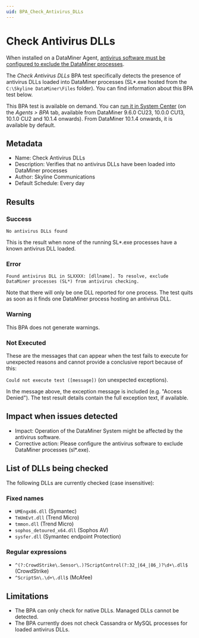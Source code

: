 ```yaml
---
uid: BPA_Check_Antivirus_DLLs
---
```


# Check Antivirus DLLs

When installed on a DataMiner Agent, [antivirus software must be configured to exclude the DataMiner processes](xref:Regarding_antivirus_software).

The *Check Antivirus DLLs* BPA test specifically detects the presence of antivirus DLLs loaded into DataMiner processes (SL*.exe hosted from the `C:\Skyline DataMiner\Files` folder). You can find information about this BPA test below.

This BPA test is available on demand. You can [run it in System Center](xref:Running_BPA_tests) (on the *Agents > BPA* tab, available from DataMiner 9.6.0 CU23, 10.0.0 CU13, 10.1.0 CU2 and 10.1.4 onwards). From DataMiner 10.1.4 onwards, it is available by default.

## Metadata

- Name: Check Antivirus DLLs
- Description: Verifies that no antivirus DLLs have been loaded into DataMiner processes
- Author: Skyline Communications
- Default Schedule: Every day

## Results

### Success

`No antivirus DLLs found`

This is the result when none of the running SL*.exe processes have a known antivirus DLL loaded.

### Error

`Found antivirus DLL in SLXXXX: [dllname]. To resolve, exclude DataMiner processes (SL*) from antivirus checking.`

Note that there will only be one DLL reported for one process. The test quits as soon as it finds one DataMiner process hosting an antivirus DLL.

### Warning

This BPA does not generate warnings.

### Not Executed

These are the messages that can appear when the test fails to execute for unexpected reasons and cannot provide a conclusive report because of this:

`Could not execute test ([message])` (on unexpected exceptions).

In the message above, the exception message is included (e.g. "Access Denied"). The test result details contain the full exception text, if available.

## Impact when issues detected

- Impact: Operation of the DataMiner System might be affected by the antivirus software.
- Corrective action: Please configure the antivirus software to exclude DataMiner processes (sl*.exe).

## List of DLLs being checked

The following DLLs are currently checked (case insensitive):

### Fixed names

- `UMEngx86.dll` (Symantec)
- `TmUmEvt.dll` (Trend Micro)
- `tmmon.dll` (Trend Micro)
- `sophos_detoured_x64.dll` (Sophos AV)
- `sysfer.dll` (Symantec endpoint Protection)

### Regular expressions

- `^(?:CrowdStrike\.Sensor\.)?ScriptControl(?:32_|64_|86_)?\d+\.dll$` (CrowdStrike)
- `^ScriptSn\.\d+\.dll$` (McAfee)

## Limitations

- The BPA can only check for native DLLs. Managed DLLs cannot be detected.
- The BPA currently does not check Cassandra or MySQL processes for loaded antivirus DLLs.
